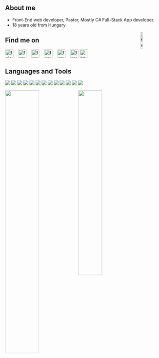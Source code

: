## About me
- Front-End web developer, Paster, Mostly C# Full-Stack App developer.
- 18 years old from Hungary
<img align="right" width="12%" src="https://komarev.com/ghpvc/?username=fema3832&label=Profile%20views&color=0e75b6&style=flat" alt="fema3832" />

## Find me on
[<img width="27px" alt="fejesmate.hu" src="https://fejesmate.hu/images/website.svg" />][web]   
[<img width="27px" alt="fema1337" src="https://fejesmate.hu/images/instagram.svg" />][instagram]   
[<img width="27px" alt="fema" src="https://fejesmate.hu/images/discord.svg" />][discord]   
[<img width="27px" alt="fema" src="https://fejesmate.hu/images/youtube.svg" />][youtube]   
[<img width="27px" alt="fema" src="https://fejesmate.hu/images/spotify.svg" />][spotify]   
[<img width="27px" alt="fema3832" src="https://fejesmate.hu/images/soundcloud.svg" />][soundcloud]
[<img width="27px" alt="panjandrum.hu" src="[https://panjandrum.hu/images/website.svg](https://panjandrum.hu/assets/favicon.ico)" />][panjandrum] 

## Languages and Tools
[<img src="https://img.shields.io/badge/html5-%23E34F26.svg?style=for-the-badge&logo=html5&logoColor=white" />][web]
[<img src="https://img.shields.io/badge/css3-%231572B6.svg?style=for-the-badge&logo=css3&logoColor=white" />][web]
[<img src="https://img.shields.io/badge/bootstrap-%23563D7C.svg?style=for-the-badge&logo=bootstrap&logoColor=white" />][web]
[<img src="https://img.shields.io/badge/javascript-%23323330.svg?style=for-the-badge&logo=javascript&logoColor=%23F7DF1E" />][web]
[<img src="https://img.shields.io/badge/Rust-000000?style=for-the-badge&logo=rust&logoColor=white" />][web]
[<img src="https://img.shields.io/badge/C%2B%2B-00599C?style=for-the-badge&logo=c%2B%2B&logoColor=white" />][web]
[<img src="https://img.shields.io/badge/C%23-239120?style=for-the-badge&logo=c-sharp&logoColor=white" />][web]
[<img src="https://img.shields.io/badge/.NET-5C2D91?style=for-the-badge&logo=.net&logoColor=white" />][web]
[<img src="https://img.shields.io/badge/Python-14354C?style=for-the-badge&logo=python&logoColor=white" />][web]
[<img src="https://img.shields.io/badge/MongoDB-%234ea94b.svg?style=for-the-badge&logo=mongodb&logoColor=white" />][web]
[<img src="https://img.shields.io/badge/github-%23121011.svg?style=for-the-badge&logo=github&logoColor=white" />][web]
[<img src="https://img.shields.io/badge/Visual_Studio_Code-0078D4?style=for-the-badge&logo=visual%20studio%20code&logoColor=white" />][web]
[<img src="https://img.shields.io/badge/Visual_Studio-5C2D91?style=for-the-badge&logo=visual%20studio&logoColor=white" />][web]
<br>

<img align="left" width="47%" src="https://github-readme-stats.vercel.app/api?username=fema3832&show_icons=true&custom_title=fema3832&theme=dark&layout=compact" />
<img width="39.4%" src="https://github-readme-stats.vercel.app/api/top-langs/?username=fema3832&layout=compact&theme=dark" />

[web]: https://fejesmate.hu
[panjandrum]: https://panjandrum.hu
[youtube]: https://www.youtube.com/channel/UCx-MNCKET13anYIfsYWGOIw
[spotify]: https://open.spotify.com/user/p61d6m1fb7rxl68rpel7qjelw?si=cb7add4208004f8d&nd=1
[soundcloud]: https://soundcloud.com/fema3832
[discord]: https://dsc.bio/fema
[instagram]: https://www.instagram.com/fema1337/
[steam]: https://steamcommunity.com/id/2a0
